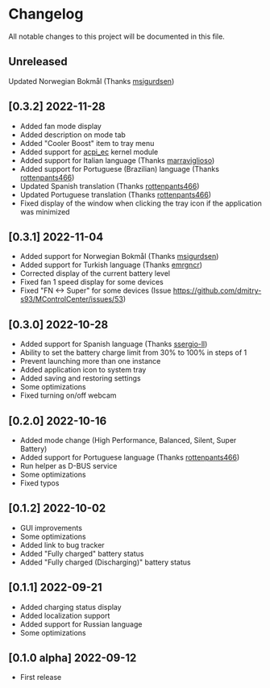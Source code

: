 # Changelog

All notable changes to this project will be documented in this file.

## Unreleased
Updated Norwegian Bokmål (Thanks [msigurdsen](https://github.com/msigurdsen))

## [0.3.2] 2022-11-28
- Added fan mode display
- Added description on mode tab
- Added "Cooler Boost" item to tray menu
- Added support for [acpi_ec](https://github.com/musikid/acpi_ec) kernel module
- Added support for Italian language (Thanks [marraviglioso](https://github.com/marraviglioso))
- Added support for Portuguese (Brazilian) language (Thanks [rottenpants466](https://www.github.com/rottenpants466))
- Updated Spanish translation (Thanks [rottenpants466](https://www.github.com/rottenpants466))
- Updated Portuguese translation (Thanks [rottenpants466](https://www.github.com/rottenpants466))
- Fixed display of the window when clicking the tray icon if the application was minimized

## [0.3.1] 2022-11-04
- Added support for Norwegian Bokmål (Thanks [msigurdsen](https://github.com/msigurdsen))
- Added support for Turkish language (Thanks [emrgncr](https://github.com/emrgncr))
- Corrected display of the current battery level
- Fixed fan 1 speed display for some devices
- Fixed "FN <-> Super" for some devices (Issue https://github.com/dmitry-s93/MControlCenter/issues/53)

## [0.3.0] 2022-10-28
- Added support for Spanish language (Thanks [ssergio-ll](https://www.github.com/ssergio-ll))
- Ability to set the battery charge limit from 30% to 100% in steps of 1
- Prevent launching more than one instance
- Added application icon to system tray
- Added saving and restoring settings
- Some optimizations
- Fixed turning on/off webcam

## [0.2.0] 2022-10-16
- Added mode change (High Performance, Balanced, Silent, Super Battery)
- Added support for Portuguese language (Thanks [rottenpants466](https://www.github.com/rottenpants466))
- Run helper as D-BUS service
- Some optimizations
- Fixed typos

## [0.1.2] 2022-10-02

- GUI improvements
- Some optimizations
- Added link to bug tracker
- Added "Fully charged" battery status
- Added "Fully charged (Discharging)" battery status

## [0.1.1] 2022-09-21

- Added charging status display
- Added localization support
- Added support for Russian language
- Some optimizations

## [0.1.0 alpha] 2022-09-12

- First release
